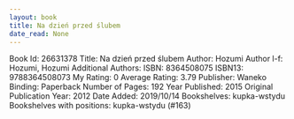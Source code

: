 ```yaml
---
layout: book
title: Na dzień przed ślubem
date_read: None
---
```


Book Id: 26631378
Title: Na dzień przed ślubem
Author: Hozumi
Author l-f: Hozumi, Hozumi
Additional Authors: 
ISBN: 8364508075
ISBN13: 9788364508073
My Rating: 0
Average Rating: 3.79
Publisher: Waneko
Binding: Paperback
Number of Pages: 192
Year Published: 2015
Original Publication Year: 2012
Date Added: 2019/10/14
Bookshelves: kupka-wstydu
Bookshelves with positions: kupka-wstydu (#163)

